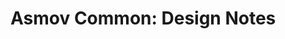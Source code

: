 Asmov Common: Design Notes
================================================================================

